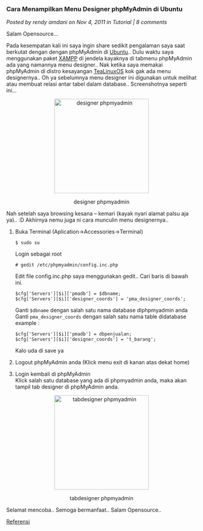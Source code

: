 ### **Cara Menampilkan Menu Designer phpMyAdmin di Ubuntu**
_Posted by rendy amdani on Nov 4, 2011 in Tutorial | 8 comments_

Salam Opensource…

Pada kesempatan kali ini saya ingin share sedikit pengalaman saya saat berkutat dengan dengan phpMyAdmin di [Ubuntu](http://www.ubuntu.com/).. Dulu waktu saya menggunakan paket [XAMPP](http://www.apachefriends.org/en/xampp.html) di jendela kayaknya di tabmenu phpMyAdmin ada yang namannya menu designer.. Nak ketika saya memakai phpMyAdmin di distro kesayangan [TeaLinuxOS](http://tealinuxos.org/) kok gak ada menu designernya.. Oh ya sebelumnya menu designer ini digunakan untuk melihat atau membuat relasi antar tabel dalam database.. Screenshotnya  seperti ini…
<div align="center">
	<img src="./posts/2011-11-04-cara-menampilkan-menu-designer-phpmyadmin-di-ubuntu-2/1.png" height="250px" alt="designer phpmyadmin">
    <p>designer phpmyadmin</p>
</div> 

Nah setelah saya browsing kesana – kemari (kayak nyari alamat palsu aja ya).. :D Akhirnya nemu juga ni cara munculin menu designernya..

1. Buka Terminal (Aplication->Accessories->Terminal)
    ```
    $ sudo su
    ```
    Login sebagai root
    ```
    # gedit /etc/phpmyadmin/config.inc.php
    ```
    Edit file config.inc.php saya menggunakan gedit.. Cari baris di bawah ini.
    ```
    $cfg['Servers'][$i]['pmadb'] = $dbname;
    $cfg['Servers'][$i]['designer_coords'] = 'pma_designer_coords';
    ```
    Ganti `$dbname` dengan salah satu nama database diphpmyadmin anda
    <br>
    Ganti `pma_designer_coords` dengan salah satu nama table didatabase
    <br>
    example :
    ```
    $cfg['Servers'][$i]['pmadb'] = dbpenjualan;
    $cfg['Servers'][$i]['designer_coords'] = 't_barang';
    ```
    Kalo uda di save ya

2. Logout phpMyAdmin anda (Klick menu exit di kanan atas dekat home)

3. Login kembali di phpMyAdmin
    <br>
    Klick salah satu database yang ada di phpmyadmin anda, maka akan tampil tab designer di phpMyAdmin anda.

<div align="center">
	<img src="./posts/2011-11-04-cara-menampilkan-menu-designer-phpmyadmin-di-ubuntu-2/2.png" height="250px" alt="tabdesigner phpmyadmin">
    <p>tabdesigner phpmyadmin</p>
</div> 

Selamat mencoba.. Semoga bermanfaat.. Salam Opensource..

[Referensi](http://laelamadjnun.blogspot.com/2011/06/memunculkan-tab-designer-phpmyadmin-di.html)